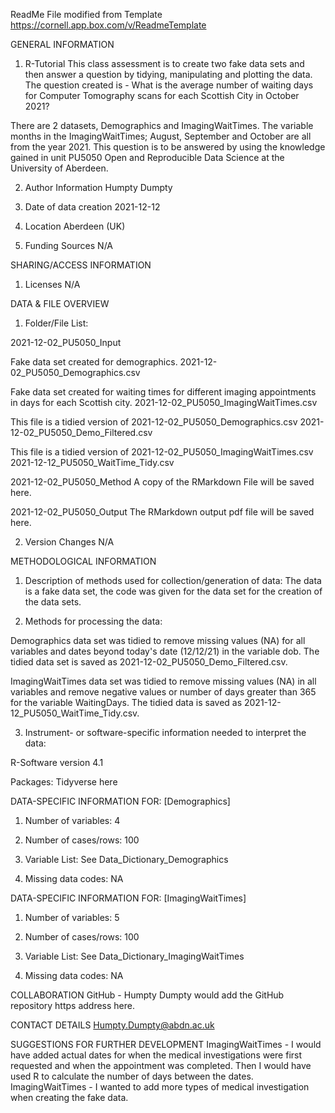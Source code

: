 

ReadMe File modified from Template https://cornell.app.box.com/v/ReadmeTemplate

GENERAL INFORMATION

1. R-Tutorial
This class assessment is to create two fake data sets and then answer a question by tidying, manipulating and plotting the data.
The question created is - What is the average number of waiting days for Computer Tomography scans for each Scottish City in October 2021?

There are 2 datasets, Demographics and ImagingWaitTimes. 
The variable months in the ImagingWaitTimes; August, September and October are all from the year 2021. 
This question is to be answered by using the knowledge gained in unit PU5050 Open and Reproducible Data Science at the University of Aberdeen.

2. Author Information
	Humpty Dumpty 

3. Date of data creation
  2021-12-12

4. Location
  Aberdeen (UK)

5. Funding Sources
  N/A

SHARING/ACCESS INFORMATION

1. Licenses
  N/A

DATA & FILE OVERVIEW

1. Folder/File List: 

2021-12-02_PU5050_Input

  Fake data set created for demographics.
  2021-12-02_PU5050_Demographics.csv
  
  Fake data set created for waiting times for different imaging appointments in days for     each Scottish city.
  2021-12-02_PU5050_ImagingWaitTimes.csv

  This file is a tidied version of  2021-12-02_PU5050_Demographics.csv
  2021-12-02_PU5050_Demo_Filtered.csv

  This file is a tidied version of 2021-12-02_PU5050_ImagingWaitTimes.csv
  2021-12-12_PU5050_WaitTime_Tidy.csv
  
2021-12-02_PU5050_Method
  A copy of the RMarkdown File will be saved here.

2021-12-02_PU5050_Output
  The RMarkdown output pdf file will be saved here.

2. Version Changes
N/A

METHODOLOGICAL INFORMATION

1. Description of methods used for collection/generation of data: 
The data is a fake data set, the code was given for the data set for the creation of the data sets.

2. Methods for processing the data:

Demographics data set was tidied to remove missing values (NA) for all variables and dates beyond today's date (12/12/21) in the variable dob. The tidied data set is saved as 2021-12-02_PU5050_Demo_Filtered.csv.

ImagingWaitTimes data set was tidied to remove missing values (NA) in all variables and remove negative values or number of days greater than 365 for the variable WaitingDays. The tidied data is saved as 2021-12-12_PU5050_WaitTime_Tidy.csv.

3. Instrument- or software-specific information needed to interpret the data: 

R-Software version 4.1

Packages:
Tidyverse
here


DATA-SPECIFIC INFORMATION FOR: [Demographics]


1. Number of variables: 4

2. Number of cases/rows: 100

3. Variable List: 
See Data_Dictionary_Demographics

4. Missing data codes: 
  NA

DATA-SPECIFIC INFORMATION FOR: [ImagingWaitTimes]


1. Number of variables: 5

2. Number of cases/rows: 100

3. Variable List: 
See Data_Dictionary_ImagingWaitTimes

4. Missing data codes: 
  NA

COLLABORATION
GitHub - Humpty Dumpty would add the GitHub repository https address here.

CONTACT DETAILS
Humpty.Dumpty@abdn.ac.uk

SUGGESTIONS FOR FURTHER DEVELOPMENT
ImagingWaitTimes - I would have added actual dates for when the medical investigations were first requested and when the appointment was completed. Then I would have used R to calculate the number of days between the dates.
ImagingWaitTimes - I wanted to add more types of medical investigation when creating the fake data.
